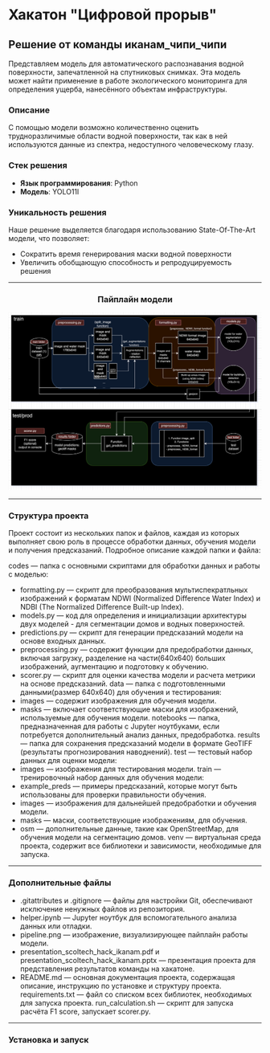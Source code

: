 # Хакатон "Цифровой прорыв"

## Решение от команды **иканам_чипи_чипи**

Представляем модель для автоматического распознавания водной поверхности, запечатленной на спутниковых снимках. Эта модель может найти применение в работе экологического мониторинга для определения ущерба, нанесённого объектам инфраструктуры. 

### Описание

С помощью модели возможно количественно оценить трудноразличимые области водной поверхности, так как в ней используются данные из спектра, недоступного человеческому глазу. 

### Стек решения

- **Язык программирования**: Python
- **Модель**: YOLO11l

### Уникальность решения

Наше решение выделяется благодаря использованию State-Of-The-Art модели, что позволяет:
- Сократить время генерирования маски водной поверхности
- Увеличить обобщающую способность и репродуцируемость решения

---

<div align="center">
  <h3>Пайплайн модели</h3>
  <img width="1005" alt="image" src="https://github.com/maxlyara1/skoltech-hackathon-floods-segmentation/blob/af5a472f1b36ac8a642bfa6a06b822fde26de204/pipeline.png">
</div>

---
### Структура проекта

Проект состоит из нескольких папок и файлов, каждая из которых выполняет свою роль в процессе обработки данных, обучения модели и получения предсказаний. Подробное описание каждой папки и файла:

codes — папка с основными скриптами для обработки данных и работы с моделью:

- formatting.py — скрипт для преобразования мультиспекратльных изображений к форматам NDWI (Normalized Difference Water Index) и NDBI (The Normalized Difference Built-up Index).
- models.py — код для определения и инициализации архитектуры двух моделей - для сегментации домов и водных поверхностей.
- predictions.py — скрипт для генерации предсказаний модели на основе входных данных.
- preprocessing.py — содержит функции для предобработки данных, включая загрузку, разделение на части(640х640) больших изображений, аугментацию и подготовку к обучению.
- scorer.py — скрипт для оценки качества модели и расчета метрики на основе предсказаний.
data — папка с подготовленными данными(размер 640х640) для обучения и тестирования:
- images — содержит изображения для обучения модели.
- masks — включает соответствующие маски для изображений, используемые для обучения модели.
notebooks — папка, предназначенная для работы с Jupyter ноутбуками, если потребуется дополнительный анализ данных, предобработка.
results — папка для сохранения предсказаний модели в формате GeoTIFF (результаты прогнозирования наводнений).
test — тестовый набор данных для оценки модели:
- images — изображения для тестирования модели.
train — тренировочный набор данных для обучения модели:
- example_preds — примеры предсказаний, которые могут быть использованы для проверки правильности обучения.
- images — изображения для дальнейшей предобработки и обучения модели.
- masks — маски, соответствующие изображениям, для обучения.
- osm — дополнительные данные, такие как OpenStreetMap, для обучения модели на сегментацию домов.
venv — виртуальная среда проекта, содержит все библиотеки и зависимости, необходимые для запуска.
---
### Дополнительные файлы
- .gitattributes и .gitignore — файлы для настройки Git, обеспечивают исключение ненужных файлов из репозитория.
- helper.ipynb — Jupyter ноутбук для вспомогательного анализа данных или отладки.
- pipeline.png — изображение, визуализирующее пайплайн работы модели.
- presentation_scoltech_hack_ikanam.pdf и presentation_scoltech_hack_ikanam.pptx — презентация проекта для представления результатов команды на хакатоне.
- README.md — основная документация проекта, содержащая описание, инструкцию по установке и структуру проекта.
requirements.txt — файл со списком всех библиотек, необходимых для запуска проекта.
run_calculation.sh — скрипт для запуска расчёта F1 score, запускает scorer.py.
---

### Установка и запуск
